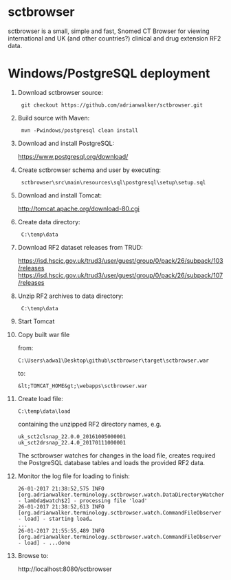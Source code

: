 # sctbrowser

sctbrowser is a small, simple and fast, Snomed CT Browser for viewing international and UK (and other countries?) clinical and drug extension RF2 data.

# Windows/PostgreSQL deployment

1. Download sctbrowser source:

        git checkout https://github.com/adrianwalker/sctbrowser.git

2. Build source with Maven:

        mvn -Pwindows/postgresql clean install

3. Download and install PostgreSQL:

    https://www.postgresql.org/download/

4. Create sctbrowser schema and user by executing:

        sctbrowser\src\main\resources\sql\postgresql\setup\setup.sql

5. Download and install Tomcat:

    http://tomcat.apache.org/download-80.cgi

6. Create data directory:

        C:\temp\data

7. Download RF2 dataset releases from TRUD:

    https://isd.hscic.gov.uk/trud3/user/guest/group/0/pack/26/subpack/103/releases
    https://isd.hscic.gov.uk/trud3/user/guest/group/0/pack/26/subpack/107/releases

8. Unzip RF2 archives to data directory:

        C:\temp\data

9. Start Tomcat

10. Copy built war file

    from:
        
        C:\Users\adwa1\Desktop\github\sctbrowser\target\sctbrowser.war 
    
    to: 
        
        &lt;TOMCAT_HOME&gt;\webapps\sctbrowser.war

11. Create load file:

        C:\temp\data\load

    containing the unzipped RF2 directory names, e.g.

        uk_sct2clsnap_22.0.0_20161005000001
        uk_sct2drsnap_22.4.0_20170111000001

    The sctbrowser watches for changes in the load file, creates required the PostgreSQL database tables and loads the provided RF2 data.

12. Monitor the log file for loading to finish:

        26-01-2017 21:38:52,575 INFO  [org.adrianwalker.terminology.sctbrowser.watch.DataDirectoryWatcher - lambda$watch$2] - processing file 'load'
        26-01-2017 21:38:52,613 INFO  [org.adrianwalker.terminology.sctbrowser.watch.CommandFileObserver - load] - starting load…
        ...
        26-01-2017 21:55:55,489 INFO  [org.adrianwalker.terminology.sctbrowser.watch.CommandFileObserver - load] - ...done

13. Browse to:

    http://localhost:8080/sctbrowser

